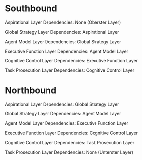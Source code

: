 # Southbound

Aspirational Layer
Dependencies: None (Oberster Layer)

Global Strategy Layer
Dependencies: Aspirational Layer

Agent Model Layer
Dependencies: Global Strategy Layer

Executive Function Layer
Dependencies: Agent Model Layer

Cognitive Control Layer
Dependencies: Executive Function Layer

Task Prosecution Layer
Dependencies: Cognitive Control Layer

# Northbound

Aspirational Layer
Dependencies: Global Strategy Layer

Global Strategy Layer
Dependencies: Agent Model Layer

Agent Model Layer
Dependencies: Executive Function Layer

Executive Function Layer
Dependencies: Cognitive Control Layer

Cognitive Control Layer
Dependencies: Task Prosecution Layer

Task Prosecution Layer
Dependencies: None (Unterster Layer)
